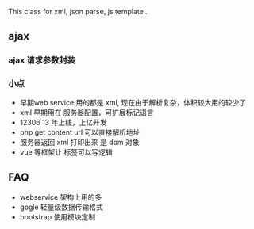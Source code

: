This class for xml, json parse, js template .

## ajax
### ajax 请求参数封装

###



### 小点
- 早期web service 用的都是 xml, 现在由于解析复杂，体积较大用的较少了
- xml 早期用在 服务器配置，可扩展标记语言
- 12306 13 年上线，上亿开发
- php get content url 可以直接解析地址
- 服务器返回 xml 打印出来 是 dom 对象
- vue 等框架让 标签可以写逻辑



## FAQ
- webservice 架构上用的多
- gogle 轻量级数据传输格式
- bootstrap 使用模块定制
